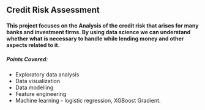 ## Credit Risk Assessment
#### This project focuses on the Analysis of the credit risk that arises for many banks and investment firms. By using data science we can understand whether what is necessary to handle while lending money and other aspects related to it.
##### Points Covered:
* Exploratory data analysis
* Data visualization
* Data modelling
* Feature engineering
* Machine learning - logistic regression, XGBoost Gradient.
